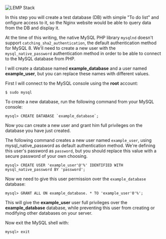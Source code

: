 ![LEMP Stack](https://github.com/silviob99/Project-2-Linux-Administration-NginX-MySQL-PHP-LEMP/assets/107585020/1007a286-9792-4071-8270-9df204f8afec)

In this step you will create a test database (DB) with simple "To do list" and onfigure access to it, so the Nginx website would be able to query data from the DB and display it.  

At the time of this writing, the native MySQL PHP library ```mysqlnd``` doesn't support ```catching_sha2_authentication```, the default authentication method for MySQL 8. We'll need to create a new user with the ```mysql_native_password``` authentication method in order to be able to connect to the MySQL database from PHP.  

I will create a database named **example_database** and a user named **example_user**, but you can replace these names with different values.  

First I will connect to the MySQL console using the **root** account:  

```
$ sudo mysql
```

To create a new database, run the following command from your MySQL console:  

```
mysql> CREATE DATABASE `example_database`;
```

Now you can create a new user and grant him full privileges on the database you have just created.  

The following command creates a new user named ```example_user```, using mysql_native_password as default authentication method. We're defining this user's password as ```password```, but you should replace this value with a secure password of your own choosing.  

```
mysql> CREATE USER 'example_user'@'%' IDENTIFIED WITH mysql_native_password BY 'password';

```
Now we need to give this user permission over the ```example_database``` database:    

```
mysql> GRANT ALL ON example_database. * TO 'example_user'0'%';  
```

This will give the **example_user** user full privileges over the **example_database** database, while preventing this user from creating or modifying other databases on your server.  

Now exit the MySQL shell with:  

```
mysql> exit
```



